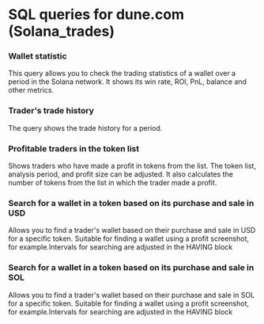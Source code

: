 # SQL queries for dune.com (Solana_trades)

### Wallet statistic
This query allows you to check the trading statistics of a wallet over a period in the Solana network. It shows its win rate, ROI, PnL, balance and other metrics.

### Trader's trade history
The query shows the trade history for a period.

### Profitable traders in the token list
Shows traders who have made a profit in tokens from the list. The token list, analysis period, and profit size can be adjusted. It also calculates the number of tokens from the list in which the trader made a profit.

### Search for a wallet in a token based on its purchase and sale in USD
Allows you to find a trader's wallet based on their purchase and sale in USD for a specific token. Suitable for finding a wallet using a profit screenshot, for example.Intervals for searching are adjusted in the HAVING block

### Search for a wallet in a token based on its purchase and sale in SOL

Allows you to find a trader's wallet based on their purchase and sale in SOL for a specific token. Suitable for finding a wallet using a profit screenshot, for example.Intervals for searching are adjusted in the HAVING block


